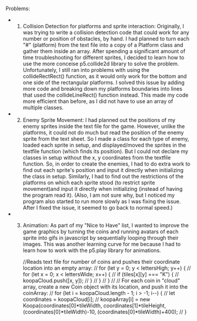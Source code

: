 Problems:
- 1) Collision Detection for platforms and sprite interaction:
    Originally, I was trying to write a collision detection code that could work for any number or position of obstacles, by hand. I had planned to turn each "#" (platform) from the text file into a copy of a Platform class and gather them inside an array. After spending a significant amount of time troubleshooting for different sprites, I decided to learn how to use the more conceise p5.collide2d library to solve the problem. Unfortunately, I still ran into problems with using the collideRectRect() function, as it would only work for the bottom and one side of the rectangular platforms. I solved this issue by adding more code and breaking down my platforms boundaries into lines that used the collideLineRect() function instead. This made my code more efficient than before, as I did not have to use an array of multiple classes.


- 2) Enemy Sprite Movement:
    I had planned out the positions of my enemy sprites inside the text file for the game. However, unlike the platforms, it could not do much but read the position of the enemy sprite from the text sheet. So I made a class for each type of enemy, loaded each sprite in setup, and displayed/moved the sprites in the textfile function (which finds its position). But I could not declare my classes in setup without the x, y coordinates from the textfile function. So, in order to create the enemies, I had to do extra work to find out each sprite's position and input it directly when initializing the class in setup. Similarly, I had to find out the restrictions of the platforms on which each sprite stood (to restrict sprite movement)and input it directly when initializing (instead of having the program read it).
    (Also, I am not sure why, but I noticed my program also started to run more slowly as I was fixing the issue. After I fixed the issue, it seemed to go back to normal speed.) 
    

- 3) Animation:
    As part of my "Nice to Have" list, I wanted to improve the game graphics by turning the coins and running avatars of each sprite into gifs in javascript by sequentially looping through their images. This was another learning curve for me because I had to learn how to work with the p5.play library for animations.  


      //Reads text file for number of coins and pushes their coordinate location into an empty array:
  // for (let y = 0; y < lettersHigh; y++) {
  //   for (let x = 0; x < lettersWide; x++) {
  //     if (tiles[x][y] === "K") {
  //       koopaCloud.push([x, y]);
  //     }
  //   }
  // }
  // // For each coin in "cloud" array, create a new Coin object with its location, and push it into the coinArray:
  // for (let i = koopaCloud.length - 1; i > -1; i--) {
  //   let coordinates = koopaCloud[i];
  //   koopaArray[i] = new Koopa(coordinates[0]*tileWidth, coordinates[1]*tileHeight, (coordinates[0]*tileWidth)-10, (coordinates[0]*tileWidth)+400);
  // }
